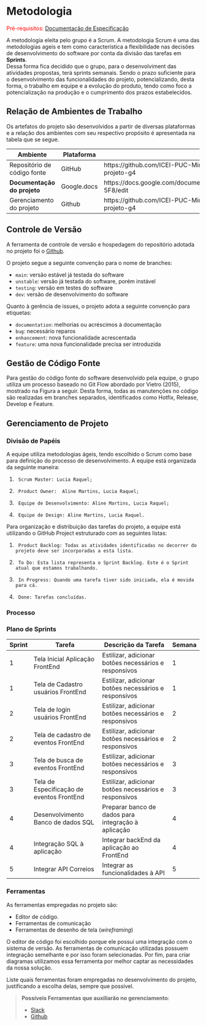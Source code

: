 
# Metodologia

<span style="color:red">Pré-requisitos: <a href="2-Especificação do Projeto.md"> Documentação de Especificação</a></span>

A metodologia eleita pelo grupo é a Scrum. A metodologia Scrum é uma das metodologias ageis e tem como característica a flexibilidade nas decisões de desenvolvimento do software por conta da divisão das tarefas em <b>Sprints</b>.<br>
Dessa forma fica decidido que o grupo, para o desenvolviment das atividades propostas, terá sprints semanais. Sendo o prazo suficiente para o desenvolvimento das funcionalidades do projeto, potencializando, desta forma, o trabalho em equipe e a evolução do produto, tendo como foco a potencialização na produção e o cumprimento dos prazos estabelecidos.<br>

## Relação de Ambientes de Trabalho 
 
Os artefatos do projeto são desenvolvidos a partir de diversas plataformas e a relação dos ambientes com seu respectivo propósito é apresentada na tabela que se segue. 

<table>
 <thead>
  <th>
Ambiente 
  </th>
  <th>
Plataforma

  </th>
  <th>
Link de acesso 
  </th>
 </thead>
 <tbody>
  <td>Repositório de código fonte </td>
  <td>GitHub </td>
  <td>https://github.com/ICEI-PUC-Minas-PMV-ADS/pmv-ads-2022-1-e2-proj-int-t6-projeto-g4  </td>
  <tr><td><b>Documentação do projeto </b></td>
      <td>Google.docs</td>
      <td>https://docs.google.com/document/d/1z1fkUxMW35rLXXbT5kevD8mt1kMQ60_QO_EvD0p-5F8/edit </td></tr>
   <tr><td>Gerenciamento do projeto</td>
       <td>Github </td>
     <td>https://github.com/ICEI-PUC-Minas-PMV-ADS/pmv-ads-2022-1-e2-proj-int-t6-projeto-g4 </td>
 </tbody>
</table>

## Controle de Versão


A ferramenta de controle de versão e hospedagem do repositório adotada no projeto foi o [Github](https://github.com). 

O projeto segue a seguinte convenção para o nome de branches:

- `main`: versão estável já testada do software
- `unstable`: versão já testada do software, porém instável
- `testing`: versão em testes do software
- `dev`: versão de desenvolvimento do software

Quanto à gerência de issues, o projeto adota a seguinte convenção para
etiquetas:

- `documentation`: melhorias ou acréscimos à documentação
- `bug`: necessário reparos 
- `enhancement`: nova funcionalidade acrescentada 
- `feature`: uma nova funcionalidade precisa ser introduzida

## Gestão de Código Fonte

Para gestão do código fonte do software desenvolvido pela equipe, o grupo utiliza um processo baseado no Git Flow abordado por Vietro (2015), mostrado na Figura a seguir. Desta forma, todas as manutenções no código são realizadas em branches separados, identificados como Hotfix, Release, Develop e Feature. 

## Gerenciamento de Projeto

### Divisão de Papéis

A equipe utiliza metodologias ágeis, tendo escolhido o Scrum como base para definição do processo de desenvolvimento. 
  A equipe está organizada da seguinte maneira: 
1.   	Scrum Master: Lucia Raquel; 
2.   	Product Owner:  Aline Martins, Lucia Raquel;
3.   	Equipe de Desenvolvimento: Aline Martins, Lucia Raquel;
4.   	Equipe de Design: Aline Martins, Lucia Raquel.

Para organização e distribuição das tarefas do projeto, a equipe está utilizando o GitHub Project estruturado com as seguintes listas:  
 
1.   	Product Backlog: Todas as atividades identificadas no decorrer do projeto deve ser incorporadas a esta lista. 
2.   	To Do: Esta lista representa o Sprint Backlog. Este é o Sprint atual que estamos trabalhando. 
3.   	In Progress: Quando uma tarefa tiver sido iniciada, ela é movida para cá. 
4.   	Done: Tarefas concluídas.

### Processo
### Plano de Sprints

<table>
 <thead>
  <th>
Sprint 
  </th>
  <th>
Tarefa

  </th>
  <th>
Descrição da Tarefa
  </th>
  <th>
Semana
  </th>
 </thead>
 <tbody>
  <td>1</td>
  <td>Tela Inicial Aplicação FrontEnd </td>
  <td>Estilizar, adicionar botões necessários e responsivos </td>
  <td>1</td>
  <tr><td>1</td>
      <td>Tela de Cadastro usuários FrontEnd</td>
      <td>Estilizar, adicionar botões necessários e responsivos</td>
  <td>1</td></tr>
   <tr><td>2</td>
       <td>Tela de login usuários FrontEnd </td>
     <td>Estilizar, adicionar botões necessários e responsivos </td>
    <td>2</td>
  <tr><td>2</td><td>Tela de cadastro de eventos FrontEnd</td><td>Estilizar, adicionar botões necessários e responsivos</td><td>2</td></tr>
  <tr><td>3</td><td>Tela de busca de eventos FrontEnd</td><td>Estilizar, adicionar botões necessários e responsivos</td><td>3</td></tr>
  <tr><td>3</td><td>Tela de Especificação de eventos FrontEnd</td><td>Estilizar, adicionar botões necessários e responsivos</td><td>3</td></tr>
  <tr><td>4</td><td>Desenvolvimento Banco de dados SQL</td><td>Preparar banco de dados para integração à aplicação</td><td>4</td></tr>
  <tr><td>4</td><td>Integração SQL à aplicação</td><td>Integrar backEnd da aplicação ao FrontEnd</td><td>4</td></tr>
  <tr><td>5</td><td>Integrar API Correios</td><td>Integrar as funcionalidades à API</td><td>5</td></tr>
 </tbody>
</table>

### Ferramentas

As ferramentas empregadas no projeto são:

- Editor de código.
- Ferramentas de comunicação
- Ferramentas de desenho de tela (_wireframing_)

O editor de código foi escolhido porque ele possui uma integração com o
sistema de versão. As ferramentas de comunicação utilizadas possuem
integração semelhante e por isso foram selecionadas. Por fim, para criar
diagramas utilizamos essa ferramenta por melhor captar as
necessidades da nossa solução.

Liste quais ferramentas foram empregadas no desenvolvimento do projeto, justificando a escolha delas, sempre que possível.
 
> **Possíveis Ferramentas que auxiliarão no gerenciamento**: 
> - [Slack](https://slack.com/)
> - [Github](https://github.com/)
